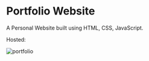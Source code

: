 # Portfolio Website
A Personal Website built using HTML, CSS, JavaScript.

Hosted: 

![portfolio](https://user-images.githubusercontent.com/52497526/134813684-5a163f04-bb75-45fc-a79c-b03ecdf0dbca.png)
